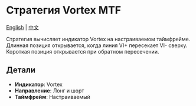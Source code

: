 # Стратегия Vortex MTF
[English](README.md) | [中文](README_cn.md)

Стратегия вычисляет индикатор Vortex на настраиваемом таймфрейме.
Длинная позиция открывается, когда линия VI+ пересекает VI- сверху.
Короткая позиция открывается при обратном пересечении.

## Детали

- **Индикатор**: Vortex
- **Направление**: Лонг и шорт
- **Таймфрейм**: Настраиваемый
